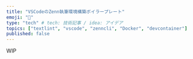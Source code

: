 ```yaml
---
title: "VSCodeのZenn執筆環境構築ボイラープレート"
emoji: "🚂"
type: "tech" # tech: 技術記事 / idea: アイデア
topics: ["textlint", "vscode", "zenncli", "Docker", "devcontainer"]
published: false
---
```


WIP

